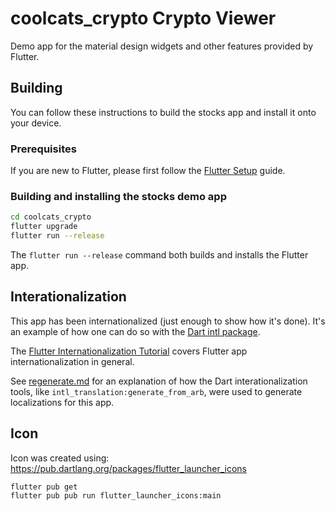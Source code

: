 # coolcats_crypto Crypto Viewer

Demo app for the material design widgets and other features provided by Flutter.

## Building

You can follow these instructions to build the stocks app
and install it onto your device.

### Prerequisites

If you are new to Flutter, please first follow
the [Flutter Setup](https://flutter.io/setup/) guide.

### Building and installing the stocks demo app

```bash
cd coolcats_crypto
flutter upgrade
flutter run --release
```

The `flutter run --release` command both builds and installs the Flutter app.

## Interationalization

This app has been internationalized (just enough to show how it's
done). It's an example of how one can do so with the
[Dart intl package](https://pub.dartlang.org/packages/intl).

The [Flutter Internationalization Tutorial](https://flutter.io/tutorials/internationalization/)
covers Flutter app internationalization in general.

See [regenerate.md](lib/i18n/regenerate.md) for an explanation
of how the Dart interationalization tools, like
`intl_translation:generate_from_arb`, were used to generate
localizations for this app.

## Icon

Icon was created using: https://pub.dartlang.org/packages/flutter_launcher_icons

```bash
flutter pub get
flutter pub pub run flutter_launcher_icons:main
```
